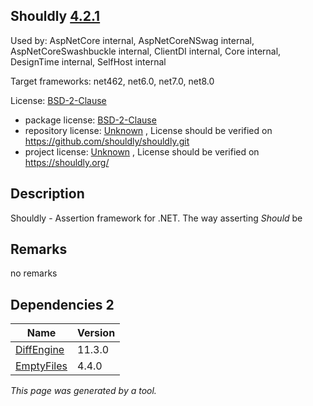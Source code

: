 Shouldly [4.2.1](https://www.nuget.org/packages/Shouldly/4.2.1)
--------------------

Used by: AspNetCore internal, AspNetCoreNSwag internal, AspNetCoreSwashbuckle internal, ClientDI internal, Core internal, DesignTime internal, SelfHost internal

Target frameworks: net462, net6.0, net7.0, net8.0

License: [BSD-2-Clause](../../../../licenses/bsd-2-clause) 

- package license: [BSD-2-Clause](https://licenses.nuget.org/BSD-2-Clause) 
- repository license: [Unknown](https://github.com/shouldly/shouldly.git) , License should be verified on https://github.com/shouldly/shouldly.git
- project license: [Unknown](https://shouldly.org/) , License should be verified on https://shouldly.org/

Description
-----------
Shouldly - Assertion framework for .NET. The way asserting *Should* be

Remarks
-----------
no remarks


Dependencies 2
-----------

|Name|Version|
|----------|:----|
|[DiffEngine](../../../../packages/nuget.org/diffengine/11.3.0)|11.3.0|
|[EmptyFiles](../../../../packages/nuget.org/emptyfiles/4.4.0)|4.4.0|

*This page was generated by a tool.*
